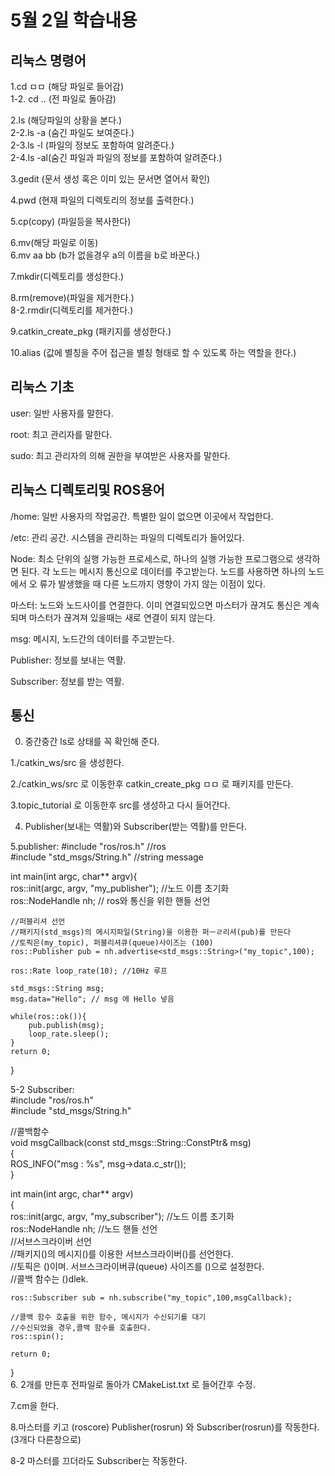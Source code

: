 # 5월 2일 학습내용
## 리눅스 명령어
1.cd ㅁㅁ  (해당 파일로 들어감)     
1-2. cd .. (전 파일로 돌아감)   

2.ls (해당파일의 상황을 본다.)    
2-2.ls -a (숨긴 파일도 보여준다.)   
2-3.ls -l (파일의 정보도 포함하여 알려준다.)    
2-4.ls -al(숨긴 파일과 파일의 정보를 포함하여 알려준다.)    

3.gedit (문서 생성 혹은 이미 있는 문서면 열어서 확인)     

4.pwd (현재 파일의 디렉토리의 정보를 출력한다.)     

5.cp(copy) (파일등을 복사한다)   

6.mv(해당 파일로 이동)     
6.mv aa  bb (b가 없을경우 a의 이름을 b로 바꾼다.)      

7.mkdir(디렉토리를 생성한다.)     

8.rm(remove)(파일을 제거한다.)     
8-2.rmdir(디렉토리를 제거한다.)      

9.catkin_create_pkg  (패키지를 생성한다.)        

10.alias   (값에 별칭을 주어 접근을 별칭 형태로 할 수 있도록 하는 역할을 한다.)

## 리눅스 기초
user: 일반 사용자를 말한다.     

root: 최고 관리자를 말한다.     

sudo: 최고 관리자의 의해 권한을 부여받은 사용자를 말한다.    

## 리눅스 디렉토리및 ROS용어
/home: 일반 사용자의 작업공간. 특별한 일이 없으면 이곳에서 작업한다.   

/etc: 관리 공간. 시스템을 관리하는 파일의 디렉토리가 들어있다.    

Node:  최소 단위의 실행 가능한 프로세스로, 하나의 실행 가능한 프로그램으로 생각하면 된다. 
       각 노드는 메시지 통신으로 데이터를 주고받는다. 노드를 사용하면 하나의 노드에서 오
       류가 발생했을 때 다른 노드까지 영향이 가지 않는 이점이 있다.  
       
마스터: 노드와 노드사이를 연결한다. 이미 연결되있으면 마스터가 끊겨도 통신은 계속되며 
마스터가 끊겨져 있을때는 새로 연결이 되지 않는다. 

msg: 메시지, 노드간의 데이터를 주고받는다.   

Publisher: 정보를 보내는 역활.    

Subscriber: 정보를 받는 역활.     


## 통신
0. 중간중간 ls로 상태를 꼭 확인해 준다.   

1./catkin_ws/src 을 생성한다.   

2./catkin_ws/src 로 이동한후 catkin_create_pkg ㅁㅁ 로 패키지를 만든다.   

3.topic_tutorial 로 이동한후 src를 생성하고 다시 들어간다.    

4. Publisher(보내는 역활)와 Subscriber(받는 역활)를 만든다.

5.publisher:
#include "ros/ros.h" //ros    
#include "std_msgs/String.h" //string message     

int main(int argc, char** argv){    
	ros::init(argc, argv, "my_publisher"); //노드 이름 초기화    
	ros::NodeHandle nh; // ros와 통신을 위한 핸들 선언   
	
	//퍼블리셔 선언    
	//패키지(std_msgs)의 메시지파일(String)을 이용한 퍼ㅡㄹ리셔(pub)를 만든다    
	//토픽은(my_topic), 퍼블리셔큐(queue)사이즈는 (100)   
	ros::Publisher pub = nh.advertise<std_msgs::String>("my_topic",100);   
	
	ros::Rate loop_rate(10); //10Hz 루프    
	
	std_msgs::String msg;   
	msg.data="Hello"; // msg 에 Hello 넣음    
	
	while(ros::ok()){    
		pub.publish(msg);    
		loop_rate.sleep();	  
	}    
	return 0;   
}    

5-2 Subscriber:    
#include "ros/ros.h"    
#include "std_msgs/String.h"    

//콜백함수    
void msgCallback(const std_msgs::String::ConstPtr& msg)    
{     
	ROS_INFO("msg : %s", msg->data.c_str());    
}    
     
int main(int argc, char** argv)    
{    
	ros::init(argc, argv, "my_subscriber"); //노드 이름 초기화    
	ros::NodeHandle nh; //노드 핸들 선언    
	//서브스크라이버 선언    
	//패키지()의 메시지()를 이용한 서브스크라이버()를 선언한다.    
	//토픽은 ()이며. 서브스크라이버큐(queue) 사이즈를 ()으로 설정한다.     
	//콜백 함수는 ()dlek.     
	
	ros::Subscriber sub = nh.subscribe("my_topic",100,msgCallback);      
	
	//콜백 함수 호출을 위한 함수, 메시지가 수신되기를 대기       
	//수신되었을 경우,콜백 함수를 호출한다.     
	ros::spin();     
	
	return 0;     
}      
6. 2개를 만든후 전파일로 돌아가 CMakeList.txt 로 들어간후 수정.   

7.cm을 한다.  

8.마스터를 키고 (roscore) Publisher(rosrun) 와 Subscriber(rosrun)를 작동한다. (3개다 다른창으로)   

8-2 마스터를 끄더라도 Subscriber는 작동한다.





